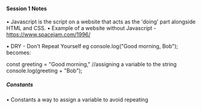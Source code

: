 #### Session 1 Notes

• Javascript is the script on a website that acts as the 'doing' part alongside HTML and CSS. 
• Example of a website without Javascript - https://www.spacejam.com/1996/ 

• DRY - Don't Repeat Yourself
  eg console.log("Good morning, Bob"); becomes:

  const greeting = "Good morning," //assigning a variable to the string
  console.log(greeting + "Bob");

##### Constants

• Constants a way to assign a variable to avoid repeating
  
